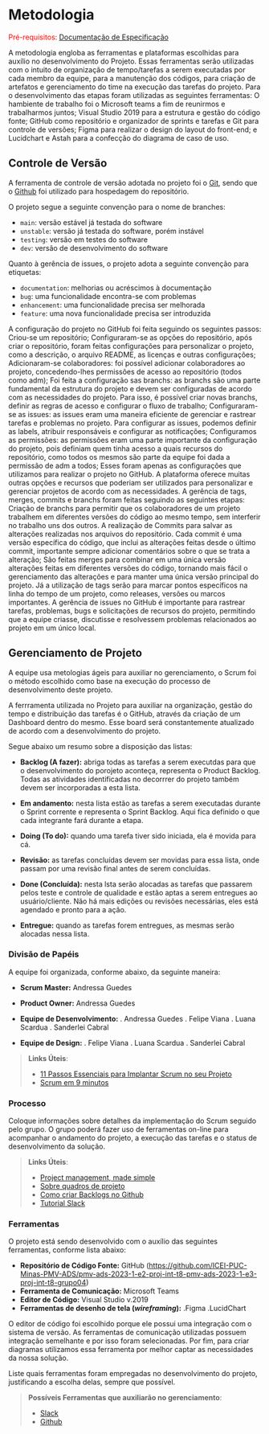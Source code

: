 
# Metodologia

<span style="color:red">Pré-requisitos: <a href="2-Especificação do Projeto.md"> Documentação de Especificação</a></span>

  A metodologia engloba as ferramentas e plataformas escolhidas para auxílio no desenvolvimento do Projeto. Essas ferramentas serão utilizadas com o intuito de organização de tempo/tarefas a serem executadas por cada membro da equipe, para a manutenção dos códigos, para criação de artefatos e gerenciamento do time na execução das tarefas do projeto.
  Para o desenvolvimento das etapas foram utilizadas as seguintes ferramentas: O hambiente de trabalho foi o Microsoft teams a fim de reunirmos e trabalharmos juntos; Visual Studio 2019 para a estrutura e gestão do código fonte; GitHub como repositório e organizador de sprints e tarefas e Git para controle de versões; Figma para realizar o design do layout do front-end; e Lucidchart e Astah para a confecção do diagrama de caso de uso.

## Controle de Versão

A ferramenta de controle de versão adotada no projeto foi o
[Git](https://git-scm.com/), sendo que o [Github](https://github.com)
foi utilizado para hospedagem do repositório.

O projeto segue a seguinte convenção para o nome de branches:

- `main`: versão estável já testada do software
- `unstable`: versão já testada do software, porém instável
- `testing`: versão em testes do software
- `dev`: versão de desenvolvimento do software

Quanto à gerência de issues, o projeto adota a seguinte convenção para
etiquetas:

- `documentation`: melhorias ou acréscimos à documentação
- `bug`: uma funcionalidade encontra-se com problemas
- `enhancement`: uma funcionalidade precisa ser melhorada
- `feature`: uma nova funcionalidade precisa ser introduzida

A configuração do projeto no GitHub foi feita seguindo os seguintes passos:
Criou-se um repositório; Configuraram-se as opções do repositório, após criar o repositório, foram feitas configurações para personalizar o projeto, como a descrição, o arquivo README, as licenças e outras configurações; Adicionaram-se colaboradores: foi possível adicionar colaboradores ao projeto, concedendo-lhes permissões de acesso ao repositório (todos como adm); Foi feita a configuração sas branchs: as branchs são uma parte fundamental da estrutura do projeto e devem ser configuradas de acordo com as necessidades do projeto. Para isso, é possível criar novas branchs, definir as regras de acesso e configurar o fluxo de trabalho; Configuraram-se as issues: as issues eram uma maneira eficiente de gerenciar e rastrear tarefas e problemas no projeto. Para configurar as issues, podemos definir as labels, atribuir responsáveis e configurar as notificações; Configuramos as permissões: as permissões eram uma parte importante da configuração do projeto, pois definiam quem tinha acesso a quais recursos do repositório, como todos os mesmos são parte da equipe foi dada a permissão de adm a todos; Esses foram apenas as configurações que utilizamos para realizar o projeto no GitHub. A plataforma oferece muitas outras opções e recursos que poderiam ser utilizados para personalizar e gerenciar projetos de acordo com as necessidades.
A gerência de tags, merges, commits e branchs foram feitas seguindo as seguintes etapas: Criação de branchs para permitir que os colaboradores de um projeto trabalhem em diferentes versões do código ao mesmo tempo, sem interferir no trabalho uns dos outros. A realização de Commits para salvar as alterações realizadas nos arquivos do repositório. Cada commit é uma versão específica do código, que inclui as alterações feitas desde o último commit, importante sempre adicionar comentários sobre o que se trata a alteração; São feitas merges para combinar em uma única versão alterações feitas em diferentes versões do código, tornando mais fácil o gerenciamento das alterações e  para manter uma única versão principal do projeto. Já a utilização de tags serão para marcar pontos específicos na linha do tempo de um projeto, como releases, versões ou marcos importantes.
A gerência de issues no GitHub é importante para rastrear tarefas, problemas, bugs e solicitações de recursos do projeto, permitindo que a equipe criasse, discutisse e resolvessem problemas relacionados ao projeto em um único local.

## Gerenciamento de Projeto

A equipe usa metologias ágeis para auxiliar no gerenciamento, o Scrum foi o método escolhido como base na execução do processo de desenvolvimento deste projeto.

A ferrramenta utilizada no Projeto para auxiliar na organização, gestão do tempo e distribuição das tarefas é o GitHub, através da criação de um Dashboard dentro do mesmo. Esse board será constantemente atualizado de acordo com a desenvolvimento do projeto.

Segue abaixo um resumo sobre a disposição das listas:

- **Backlog (A fazer):** abriga todas as tarefas a serem executdas para que o desenvolvimento do porojeto aconteça, representa o Product Backlog. Todas as atividades identificadas no decorrrer do projeto também devem ser incorporadas a esta lista.

- **Em andamento:** nesta lista estão as tarefas a serem executadas durante o Sprint corrente e representa o Sprint Backlog. Aqui fica definido o que cada integrante fará durante a etapa.

- **Doing (To do):** quando uma tarefa tiver sido iniciada, ela é movida para cá.

- **Revisão:** as tarefas concluídas devem ser movidas para essa lista, onde passam por uma revisão final antes de serem concluídas.

- **Done (Concluída):** nesta lsta serão alocadas as tarefas que passarem pelos teste e controle de qualidade e estão aptas a serem entregues ao usuário/cliente. Não há mais edições ou revisões necessárias, eles está agendado e pronto para a ação.

- **Entregue:** quando as tarefas forem entregues, as mesmas serão alocadas nessa lista.

### Divisão de Papéis

A equipe foi organizada, conforme abaixo, da seguinte maneira:

- **Scrum Master:** Andressa Guedes

- **Product Owner:** Andressa Guedes

- **Equipe de Desenvolvimento:** . Andressa Guedes
                                 . Felipe Viana
                                 . Luana Scardua
                                 . Sanderlei Cabral
                                 
- **Equipe de Design:** . Felipe Viana
                        . Luana Scardua
                        . Sanderlei Cabral

> **Links Úteis**:
> - [11 Passos Essenciais para Implantar Scrum no seu 
> Projeto](https://mindmaster.com.br/scrum-11-passos/)
> - [Scrum em 9 minutos](https://www.youtube.com/watch?v=XfvQWnRgxG0)

### Processo

Coloque  informações sobre detalhes da implementação do Scrum seguido pelo grupo. O grupo poderá fazer uso de ferramentas on-line para acompanhar o andamento do projeto, a execução das tarefas e o status de desenvolvimento da solução.
 
> **Links Úteis**:
> - [Project management, made simple](https://github.com/features/project-management/)
> - [Sobre quadros de projeto](https://docs.github.com/pt/github/managing-your-work-on-github/about-project-boards)
> - [Como criar Backlogs no Github](https://www.youtube.com/watch?v=RXEy6CFu9Hk)
> - [Tutorial Slack](https://slack.com/intl/en-br/)

### Ferramentas

O projeto está sendo desenvolvido com o auxílio das seguintes ferramentas, conforme lista abaixo:

- **Repositório de Código Fonte:** GitHub (https://github.com/ICEI-PUC-Minas-PMV-ADS/pmv-ads-2023-1-e2-proj-int-t8-pmv-ads-2023-1-e3-proj-int-t8-grupo04)
- **Ferramenta de Comunicação:** Microsoft Teams
- **Editor de Código:** Visual Studio v.2019
- **Ferramentas de desenho de tela (_wireframing_):** .Figma .LucidChart

O editor de código foi escolhido porque ele possui uma integração com o
sistema de versão. As ferramentas de comunicação utilizadas possuem
integração semelhante e por isso foram selecionadas. Por fim, para criar
diagramas utilizamos essa ferramenta por melhor captar as
necessidades da nossa solução.

Liste quais ferramentas foram empregadas no desenvolvimento do projeto, justificando a escolha delas, sempre que possível.
 
> **Possíveis Ferramentas que auxiliarão no gerenciamento**: 
> - [Slack](https://slack.com/)
> - [Github](https://github.com/)
